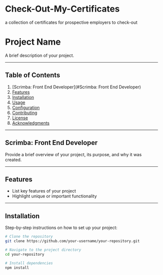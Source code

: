 # Check-Out-My-Certificates
a collection of certificates for prospective employers to check-out


# Project Name

A brief description of your project.

---

## Table of Contents

1. [Scrimba: Front End Developer](#Scrimba: Front End Developer)
2. [Features](#features)
3. [Installation](#installation)
4. [Usage](#usage)
5. [Configuration](#configuration)
6. [Contributing](#contributing)
7. [License](#license)
8. [Acknowledgments](#acknowledgments)

---

## Scrimba: Front End Developer

Provide a brief overview of your project, its purpose, and why it was created.

---

## Features

- List key features of your project
- Highlight unique or important functionality

---

## Installation

Step-by-step instructions on how to set up your project:

```bash
# Clone the repository
git clone https://github.com/your-username/your-repository.git

# Navigate to the project directory
cd your-repository

# Install dependencies
npm install
